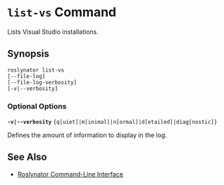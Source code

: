 
# `list-vs` Command

Lists Visual Studio installations.

## Synopsis

```
roslynator list-vs
[--file-log]
[--file-log-verbosity]
[-v|--verbosity]
```

### Optional Options

**`-v|--verbosity`** `{q[uiet]|m[inimal]|n[ormal]|d[etailed]|diag[nostic]}`

Defines the amount of information to display in the log.

## See Also

* [Roslynator Command-Line Interface](README.md)
